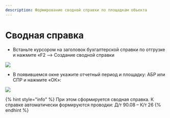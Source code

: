 ```yaml
---
description: Формирование сводной справки по площадкам объекта
---
```


# Сводная справка

* Встаньте курсором на заголовок бухгалтерской справки по отгрузке и нажмите «F2 –> Создание сводной справки

![](<../../../../.gitbook/assets/0 (50)>)

* В появившемся окне укажите отчетный период и площадку: АБР или СПР и нажмите «ОК»:

![](<../../../../.gitbook/assets/1 (17)>)

{% hint style="info" %}
При этом сформируется сводная справка. К справке автоматически формируются проводки: Д/т 90.08 – К/т 26
{% endhint %}

